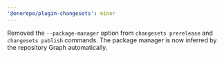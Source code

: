 ```yaml
---
'@onerepo/plugin-changesets': minor
---
```


Removed the `--package-manager` option from `changesets prerelease` and `changesets publish` commands. The package manager is now inferred by the repository Graph automatically.
